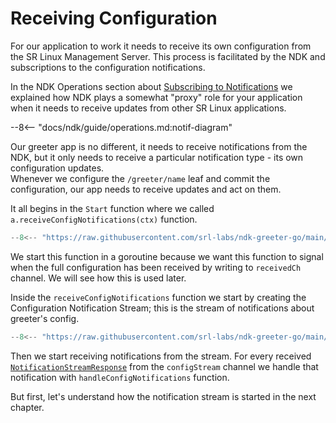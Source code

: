 # Receiving Configuration

For our application to work it needs to receive its own configuration from the SR Linux Management Server. This process is facilitated by the NDK and subscriptions to the configuration notifications.

In the NDK Operations section about [Subscribing to Notifications][operations-subscr-to-notif] we explained how NDK plays a somewhat "proxy" role for your application when it needs to receive updates from other SR Linux applications.

--8<-- "docs/ndk/guide/operations.md:notif-diagram"

Our greeter app is no different, it needs to receive notifications from the NDK, but it only needs to receive a particular notification type - its own configuration updates.  
Whenever we configure the `/greeter/name` leaf and commit the configuration, our app needs to receive updates and act on them.

It all begins in the `Start` function where we called `a.receiveConfigNotifications(ctx)` function.

```{.go title="greeter/app.go" hl_lines="2"}
--8<-- "https://raw.githubusercontent.com/srl-labs/ndk-greeter-go/main/greeter/app.go:app-start"
```

We start this function in a goroutine because we want this function to signal when the full configuration has been received by writing to `receivedCh` channel. We will see how this is used later.

Inside the `receiveConfigNotifications` function we start by creating the Configuration Notification Stream; this is the stream of notifications about greeter's config.

```{.go title="greeter/config.go"}
--8<-- "https://raw.githubusercontent.com/srl-labs/ndk-greeter-go/main/greeter/config.go:rcv-cfg-notif"
```

Then we start receiving notifications from the stream. For every received [`NotificationStreamResponse`][notif_stream_resp_doc] from the `configStream` channel we handle that notification with `handleConfigNotifications` function.

But first, let's understand how the notification stream is started in the next chapter.

[operations-subscr-to-notif]: ../../operations.md#subscribing-to-notifications
[notif_stream_resp_doc]: https://rawcdn.githack.com/nokia/srlinux-ndk-protobufs/v0.2.0/doc/index.html#srlinux.sdk.NotificationStreamResponse
